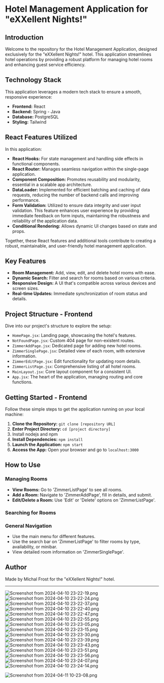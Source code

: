# Hotel Management Application for "eXXellent Nights!"

## Introduction
Welcome to the repository for the Hotel Management Application, designed exclusively for the "eXXellent Nights!" hotel. This application streamlines hotel operations by providing a robust platform for managing hotel rooms and enhancing guest service efficiency.

## Technology Stack
This application leverages a modern tech stack to ensure a smooth, responsive experience:

- **Frontend:** React
- **Backend:** Spring - Java
- **Database:** PostgreSQL
- **Styling:** Tailwind

## React Features Utilized

In this application: 

- **React Hooks:** For state management and handling side effects in functional components.
- **React Router:** Manages seamless navigation within the single-page application.
- **Component Composition:** Promotes reusability and modularity, essential in a scalable app architecture.
- **DataLoader:** Implemented for efficient batching and caching of data requests, reducing the number of backend calls and improving performance.
- **Form Validation:** Utilized to ensure data integrity and user input validation. This feature enhances user experience by providing immediate feedback on form inputs, maintaining the robustness and reliability of the application data.
- **Conditional Rendering:** Allows dynamic UI changes based on state and props.


Together, these React features and additional tools contribute to creating a robust, maintainable, and user-friendly hotel management application.


## Key Features
- **Room Management:** Add, view, edit, and delete hotel rooms with ease.
- **Dynamic Search:** Filter and search for rooms based on various criteria.
- **Responsive Design:** A UI that's compatible across various devices and screen sizes.
- **Real-time Updates:** Immediate synchronization of room status and details.

## Project Structure - Frontend
Dive into our project's structure to explore the setup:

- `HomePage.jsx`: Landing page, showcasing the hotel's features.
- `NotFoundPage.jsx`: Custom 404 page for non-existent routes.
- `ZimmerAddPage.jsx`: Dedicated page for adding new hotel rooms.
- `ZimmerSinglePage.jsx`: Detailed view of each room, with extensive information.
- `ZimmerEditPage.jsx`: Edit functionality for updating room details.
- `ZimmerListPage.jsx`: Comprehensive listing of all hotel rooms.
- `MainLayout.jsx`: Core layout component for a consistent UI.
- `App.jsx`: The heart of the application, managing routing and core functions.

## Getting Started - Frontend
Follow these simple steps to get the application running on your local machine:

1. **Clone the Repository:** `git clone [repository URL]`
2. **Enter Project Directory:** `cd [project directory]`
3. Install nodejs and npm
3. **Install Dependencies:** `npm install`
4. **Launch the Application:** `npm start`
5. **Access the App:** Open your browser and go to `localhost:3000`

## How to Use

### Managing Rooms
- **View Rooms:** Go to 'ZimmerListPage' to see all rooms.
- **Add a Room:** Navigate to 'ZimmerAddPage', fill in details, and submit.
- **Edit/Delete a Room:** Use 'Edit' or 'Delete' options on 'ZimmerListPage'.

### Searching for Rooms


### General Navigation
- Use the main menu for different features.
- Use the search bar on 'ZimmerListPage' to filter rooms by type, availability, or minibar.
- View detailed room information on 'ZimmerSinglePage'.


## Author
Made by Michal Frost for the "eXXellent Nights!" hotel.

---

![Screenshot from 2024-04-10 23-22-19.png](src%2Fassets%2FImagesDemo%2FScreenshot%20from%202024-04-10%2023-22-19.png)
![Screenshot from 2024-04-10 23-22-24.png](src%2Fassets%2FImagesDemo%2FScreenshot%20from%202024-04-10%2023-22-24.png)
![Screenshot from 2024-04-10 23-22-37.png](src%2Fassets%2FImagesDemo%2FScreenshot%20from%202024-04-10%2023-22-37.png)
![Screenshot from 2024-04-10 23-22-40.png](src%2Fassets%2FImagesDemo%2FScreenshot%20from%202024-04-10%2023-22-40.png)
![Screenshot from 2024-04-10 23-22-47.png](src%2Fassets%2FImagesDemo%2FScreenshot%20from%202024-04-10%2023-22-47.png)
![Screenshot from 2024-04-10 23-22-55.png](src%2Fassets%2FImagesDemo%2FScreenshot%20from%202024-04-10%2023-22-55.png)
![Screenshot from 2024-04-10 23-23-05.png](src%2Fassets%2FImagesDemo%2FScreenshot%20from%202024-04-10%2023-23-05.png)
![Screenshot from 2024-04-10 23-23-15.png](src%2Fassets%2FImagesDemo%2FScreenshot%20from%202024-04-10%2023-23-15.png)
![Screenshot from 2024-04-10 23-23-30.png](src%2Fassets%2FImagesDemo%2FScreenshot%20from%202024-04-10%2023-23-30.png)
![Screenshot from 2024-04-10 23-23-39.png](src%2Fassets%2FImagesDemo%2FScreenshot%20from%202024-04-10%2023-23-39.png)
![Screenshot from 2024-04-10 23-23-43.png](src%2Fassets%2FImagesDemo%2FScreenshot%20from%202024-04-10%2023-23-43.png)
![Screenshot from 2024-04-10 23-23-51.png](src%2Fassets%2FImagesDemo%2FScreenshot%20from%202024-04-10%2023-23-51.png)
![Screenshot from 2024-04-10 23-23-56.png](src%2Fassets%2FImagesDemo%2FScreenshot%20from%202024-04-10%2023-23-56.png)
![Screenshot from 2024-04-10 23-24-07.png](src%2Fassets%2FImagesDemo%2FScreenshot%20from%202024-04-10%2023-24-07.png)
![Screenshot from 2024-04-10 23-24-14.png](src%2Fassets%2FImagesDemo%2FScreenshot%20from%202024-04-10%2023-24-14.png)

![Screenshot from 2024-04-11 10-23-08.png](src%2Fmain%2Fresources%2FImagesDemo%2FScreenshot%20from%202024-04-11%2010-23-08.png)

